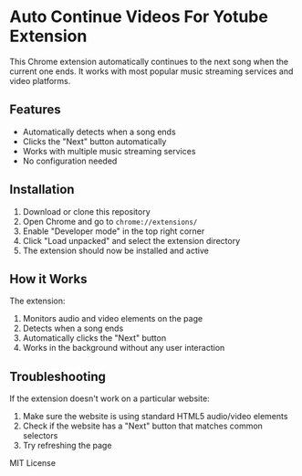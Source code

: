 # Auto Continue Videos For Yotube Extension

This Chrome extension automatically continues to the next song when the current one ends. It works with most popular music streaming services and video platforms.

## Features

- Automatically detects when a song ends
- Clicks the "Next" button automatically
- Works with multiple music streaming services
- No configuration needed

## Installation

1. Download or clone this repository
2. Open Chrome and go to `chrome://extensions/`
3. Enable "Developer mode" in the top right corner
4. Click "Load unpacked" and select the extension directory
5. The extension should now be installed and active

## How it Works

The extension:
1. Monitors audio and video elements on the page
2. Detects when a song ends
3. Automatically clicks the "Next" button
4. Works in the background without any user interaction

## Troubleshooting

If the extension doesn't work on a particular website:
1. Make sure the website is using standard HTML5 audio/video elements
2. Check if the website has a "Next" button that matches common selectors
3. Try refreshing the page


MIT License 